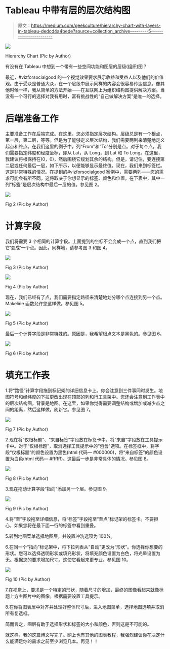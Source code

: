 # Tableau 中带有层的层次结构图

> 原文：<https://medium.com/geekculture/hierarchy-chart-with-layers-in-tableau-dedcd4a4bede?source=collection_archive---------5----------------------->

![](img/736a1f215d35674dc4ceeaf6695c93fc.png)

Hierarchy Chart (Pic by Author)

有没有在 Tableau 中想到一个带有一些空间功能和图层的层级(组织)图？

最近，#vizforsocialgood 的一个视觉效果要求展示收益和受益人以及他们的价值观。由于受众是普通大众，在一个层级中展示同样的内容会很容易传达信息。像其他时候一样，我从简单的方法开始——在互联网上为组织结构图提供解决方案。当没有一个可行的选择对我有用时，富有挑战性的“自己做解决方案”是唯一的选择。

# 后端准备工作

主要准备工作在后端完成。在这里，您必须指定层次结构。层级总是有一个根点，第一层，第二层，等等。但是为了能够定义层次结构，我们需要两列来清楚地定义起点和终点。在我们这里的例子中，列“From”和“To”分别是点。对于每个点，我们需要指定纬度和经度坐标，即从 Lat，从 Long，到 Lat 和 To Long。在这里，我建议将根保持在(0，0)，然后围绕它规划其余的结构。但是，请记住，要连接第二层或任何最后一层，如下所示，以便能够显示最终值。现在，我们来到标签栏。这是非常特殊的情况。在提到的#vizforsocialgood 案例中，需要两列——您的需求可能会有所不同。这将取决于你想显示的标签、颜色和位置。在下表中，其中一列“标签”是层次结构中最后一层的值。参见图 2。

![](img/5702a89963d871699e85c27a613b272e.png)

Fig 2 (Pic by Author)

# 计算字段

我们将需要 3 个相同的计算字段。上面提到的坐标不会变成一个点，直到我们把它‘变成’一个点。因此，同样地，请参考图 3 和图 4。

![](img/80377ecddd2b4e8343f02b8f5889ab9c.png)

Fig 3 (Pic by Author)

![](img/94727d0813791b6d15011bb930036b91.png)

Fig 4 (Pic by Author)

现在，我们已经有了点，我们需要指定路径来清楚地划分哪个点连接到另一个点。Makeline 函数允许您这样做。参见图 5。

![](img/2b758ceb06e72cf0dca1d8bbb1eac6e9.png)

Fig 5 (Pic by Author)

最后一个计算字段是非常特殊的。原因是，我希望根点文本是黑色的。参见图 6。

![](img/3e75a38a3f55d0dfd50b565de8129174.png)

Fig 6 (Pic by Author)

# 填充工作表

1.将“路径”计算字段拖到标记架的详细信息卡上。你会注意到三件事同时发生。地图符号和经纬度的下拉更改出现在顶部的列和行工具架中。您还会注意到工作表中的层次结构图，背景是地图。在这里，如果你觉得需要调整结构或增加或减少点之间的距离，然后这样做，刷新它。参见图 7。

![](img/bbd4fad5f9d1b5c5cd162893022ffa34.png)

Fig 7 (Pic by Author)

2.现在将“仅根标题”、“来自标签”字段放在标签卡中，将“来自”字段放在工具提示卡中。对于“仅根标题”，取消选择工具提示中的“包含”选项。在标签框中，将字段“仅根标题”的颜色设置为黑色(html 代码— #000000)，将“来自标签”的颜色设置为白色(html 代码— #ffffff)。这最后一步是非常具体的情况。参见图 8。

![](img/adb281f8d8fb86947a6d9c5420be0cf9.png)

Fig 8 (Pic by Author)

3.现在拖动计算字段“指向”添加另一个层。参见图 9。

![](img/96e7e452cd64481d6cf324acac8f3a46.png)

Fig 9 (Pic by Author)

4.将“至”字段拖至详细信息，将“标签”字段拖至“至点”标记架的标签卡。不要担心，如果您将在最下面一行的标签中看到重叠。

5.转到地图菜单选择地图层，并设置冲洗选项为 100%。

6.在同一个“指向”标记架中，将下拉列表从“自动”更改为“形状”。你选择你想要的形状。您可以选择透明形状或填充形状，将填充颜色设置为白色，将光晕设置为无。根据您的要求增加尺寸。这使它看起来更专业。参见图 10。

![](img/9aa65abd477c15dafde0229eaf3fefbc.png)

Fig 10 (Pic by Author)

7.在视觉上，要求是一个特定的形状，随着尺寸的增加，最终的图像看起来就像标题上方主图片中的图像。根据需要设置工具提示。

8.在你将图表居中对齐并处理好整体尺寸后，进入地图菜单，选择地图选项并取消所有复选框。

简而言之，图层有助于选择形状和标签的大小和颜色，否则这是不可能的。

就这样，我的这篇博文写完了。网上也有其他的图表教程，我强烈建议你在决定什么能满足你的需求之前至少浏览几本。再见！！
